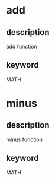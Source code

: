 # add
## description
add function
## keyword
MATH

# minus
## description
minus function
## keyword
MATH
